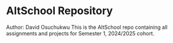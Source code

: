 # AltSchool Repository

Author: David Osuchukwu
This is the AltSchool repo containing all assignments and projects for Semester 1, 2024/2025 cohort.
